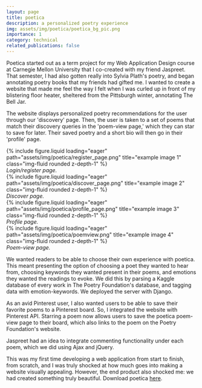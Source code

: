 ```yaml
---
layout: page
title: poetica
description: a personalized poetry experience
img: assets/img/poetica/poetica_bg_pic.png
importance: 1
category: technical
related_publications: false
---
```


Poetica started out as a term project for my Web Application Design course
at Carnegie Mellon University that I co-created with my friend Jaspreet. 
That semester, I had also gotten really into Sylvia Plath's poetry, and began
annotating poetry books that my friends had gifted me. I wanted to create
a website that made me feel the way I felt when I was curled up in front of
my blistering floor heater, sheltered from the Pittsburgh winter, annotating
The Bell Jar. 

The website displays personalized poetry recommendations for the user through
our 'discovery' page. Then, the user is taken to a set of poems that match
their discovery queries in the 'poem-view page,' which they can star to
save for later. Their saved poetry and a short bio will then go in their
'profile' page.


<div class="row">
    <div class="col-sm-6 mt-3">
        {% include figure.liquid loading="eager" path="assets/img/poetica/register_page.png" title="example image 1" class="img-fluid rounded z-depth-1" %}
        <div class="caption text-center"><em>Login/register page.</em></div>
    </div>
    <div class="col-sm-6 mt-3">
        {% include figure.liquid loading="eager" path="assets/img/poetica/discover_page.png" title="example image 2" class="img-fluid rounded z-depth-1" %}
        <div class="caption text-center"><em>Discover page.</em></div>
    </div>
</div>
<div class="row">
    <div class="col-sm-6 mt-3">
        {% include figure.liquid loading="eager" path="assets/img/poetica/profile_page.png" title="example image 3" class="img-fluid rounded z-depth-1" %}
        <div class="caption text-center"><em>Profile page.</em></div>
    </div>
    <div class="col-sm-6 mt-3">
        {% include figure.liquid loading="eager" path="assets/img/poetica/poemview.png" title="example image 4" class="img-fluid rounded z-depth-1" %}
        <div class="caption text-center"><em>Poem-view page.</em></div>
    </div>
</div>

We wanted readers to be able to choose their own experience with poetica. This
meant presenting the option of choosing a poet they wanted to hear from, choosing
keywords they wanted present in their poems, and emotions they wanted the readings
to evoke. We did this by parsing a Kaggle database of every work in The Poetry Foundation's database, and tagging data with emotion-keywords. We deployed the server with Django. 

As an avid Pinterest user, I also wanted users to be able to save their favorite
poems to a Pinterest board. So, I integrated the website with Pinterest API. Starring a poem now allows users to save the poetica poem-view page to their board, which also links to the poem on the Poetry Foundation's website. 

Jaspreet had an idea to integrate commenting functionality under each poem, which we did using Ajax and jQuery. 

This was my first time developing a web application from start to finish, from scratch, and I was truly shocked at how much goes into making a website visually appealing. However, the end product also shocked me: we had created something truly beautiful. Download poetica [here](https://github.com/aditinnara/poetica).